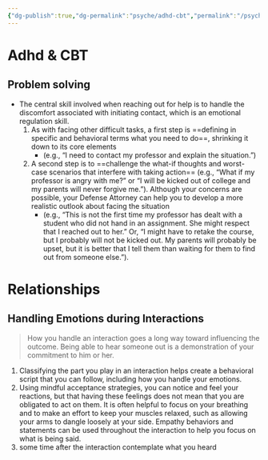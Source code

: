 ```yaml
---
{"dg-publish":true,"dg-permalink":"psyche/adhd-cbt","permalink":"/psyche/adhd-cbt/","dgHomeLink":false,"dgPassFrontmatter":false}
---
```



# Adhd & CBT

## Problem solving
- The central skill involved when reaching out for help is to handle the discomfort associated with initiating contact, which is an emotional regulation skill.
	1. As with facing other difficult tasks, a first step is ==defining in specific and behavioral terms what you need to do==, shrinking it down to its core elements
		- (e.g., “I need to contact my professor and explain the situation.”)
	2. A second step is to ==challenge the what-if thoughts and worst-case scenarios that interfere with taking action== (e.g., “What if my professor is angry with me?” or “I will be kicked out of college and my parents will never forgive me.”). Although your concerns are possible, your Defense Attorney can help you to develop a more realistic outlook about facing the situation
		- (e.g., “This is not the first time my professor has dealt with a student who did not hand in an assignment. She might respect that I reached out to her.” Or, “I might have to retake the course, but I probably will not be kicked out. My parents will probably be upset, but it is better that I tell them than waiting for them to find out from someone else.”).



# Relationships

## Handling Emotions during Interactions

>How you handle an interaction goes a long way toward influencing the outcome. Being able to hear someone out is a demonstration of your commitment to him or her.


1. Classifying the part you play in an interaction helps create a behavioral script that you can follow, including how you handle your emotions.
2. Using mindful acceptance strategies, you can notice and feel your reactions, but that having these feelings does not mean that you are obligated to act on them. It is often helpful to focus on your breathing and to make an effort to keep your muscles relaxed, such as allowing your arms to dangle loosely at your side. Empathy behaviors and statements can be used throughout the interaction to help you focus on what is being said.
3. some time after the interaction contemplate what you heard
